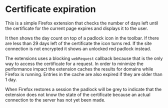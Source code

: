 # Certificate expiration

This is a simple Firefox extension that checks the number of days left until the certificate for the current page expires and displays it to the user.

It then shows the day count on top of a padlock icon in the toolbar. If there are less than 29 days left of the certificate the icon turns red. If the site connection is not encrypted it shows an unlocked red padlock instead.

The extensions uses a blocking `webRequest` callback because that is the only way to access the certificate for a request. In order to minimize the performance impact the extension caches the results for domains while Firefox is running. Entries in the cache are also expired if they are older than 1 day.

When Firefox restores a session the padlock will be grey to indicate that the extension does not know the state of the certificate because an actual connection to the server has not yet been made.